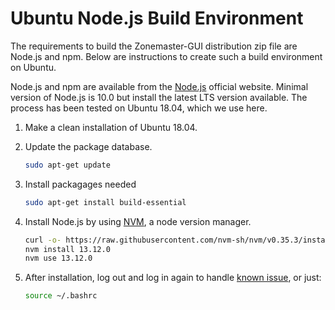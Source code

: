 # Ubuntu Node.js Build Environment

The requirements to build the Zonemaster-GUI distribution zip file are Node.js
and npm. Below are instructions to create such a build environment on Ubuntu.

Node.js and npm are available from the [Node.js] official website. Minimal version
of Node.js is 10.0 but install the latest LTS version available. The process has
been tested on Ubuntu 18.04, which we use here.

1. Make a clean installation of Ubuntu 18.04.

2. Update the package database.
   ```sh
   sudo apt-get update
   ```

3. Install packagages needed
   ```sh
   sudo apt-get install build-essential
   ```

4. Install Node.js by using [NVM], a node version manager.
   ```sh
   curl -o- https://raw.githubusercontent.com/nvm-sh/nvm/v0.35.3/install.sh | bash
   nvm install 13.12.0
   nvm use 13.12.0
   ```

5. After installation, log out and log in again to handle [known issue], or just:

   ```sh
   source ~/.bashrc
   ```


[known issue]:                          https://github.com/nvm-sh/nvm#troubleshooting-on-linux
[Node.js]:                              https://nodejs.org/en/
[NVM]:                                  https://github.com/nvm-sh/nvm

